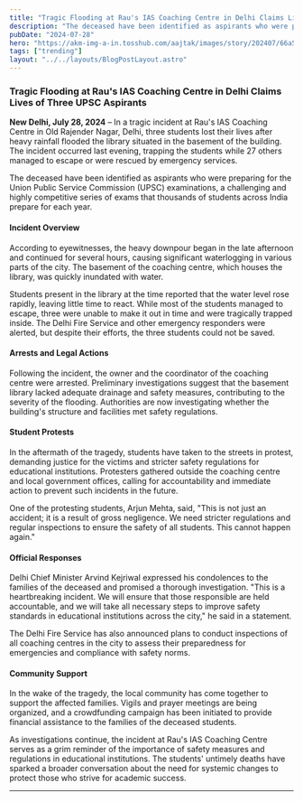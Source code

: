 ```yaml
---
title: "Tragic Flooding at Rau's IAS Coaching Centre in Delhi Claims Lives of Three UPSC Aspirants"
description: "The deceased have been identified as aspirants who were preparing for the Union Public Service Commission (UPSC) examinations"
pubDate: "2024-07-28"
hero: "https://akm-img-a-in.tosshub.com/aajtak/images/story/202407/66a5bc3b96f72-rau-ias-study-circle-old-rajendra-nagar-accident-283418463-16x9.png?size=948:533"
tags: ["trending"]
layout: "../../layouts/BlogPostLayout.astro"
---
```

### Tragic Flooding at Rau's IAS Coaching Centre in Delhi Claims Lives of Three UPSC Aspirants

**New Delhi, July 28, 2024** – In a tragic incident at Rau's IAS Coaching Centre in Old Rajender Nagar, Delhi, three students lost their lives after heavy rainfall flooded the library situated in the basement of the building. The incident occurred last evening, trapping the students while 27 others managed to escape or were rescued by emergency services.

The deceased have been identified as aspirants who were preparing for the Union Public Service Commission (UPSC) examinations, a challenging and highly competitive series of exams that thousands of students across India prepare for each year.

#### Incident Overview

According to eyewitnesses, the heavy downpour began in the late afternoon and continued for several hours, causing significant waterlogging in various parts of the city. The basement of the coaching centre, which houses the library, was quickly inundated with water.

Students present in the library at the time reported that the water level rose rapidly, leaving little time to react. While most of the students managed to escape, three were unable to make it out in time and were tragically trapped inside. The Delhi Fire Service and other emergency responders were alerted, but despite their efforts, the three students could not be saved.

#### Arrests and Legal Actions

Following the incident, the owner and the coordinator of the coaching centre were arrested. Preliminary investigations suggest that the basement library lacked adequate drainage and safety measures, contributing to the severity of the flooding. Authorities are now investigating whether the building's structure and facilities met safety regulations.

#### Student Protests

In the aftermath of the tragedy, students have taken to the streets in protest, demanding justice for the victims and stricter safety regulations for educational institutions. Protesters gathered outside the coaching centre and local government offices, calling for accountability and immediate action to prevent such incidents in the future.

One of the protesting students, Arjun Mehta, said, "This is not just an accident; it is a result of gross negligence. We need stricter regulations and regular inspections to ensure the safety of all students. This cannot happen again."

#### Official Responses

Delhi Chief Minister Arvind Kejriwal expressed his condolences to the families of the deceased and promised a thorough investigation. "This is a heartbreaking incident. We will ensure that those responsible are held accountable, and we will take all necessary steps to improve safety standards in educational institutions across the city," he said in a statement.

The Delhi Fire Service has also announced plans to conduct inspections of all coaching centres in the city to assess their preparedness for emergencies and compliance with safety norms.

#### Community Support

In the wake of the tragedy, the local community has come together to support the affected families. Vigils and prayer meetings are being organized, and a crowdfunding campaign has been initiated to provide financial assistance to the families of the deceased students.

As investigations continue, the incident at Rau's IAS Coaching Centre serves as a grim reminder of the importance of safety measures and regulations in educational institutions. The students' untimely deaths have sparked a broader conversation about the need for systemic changes to protect those who strive for academic success.

---
